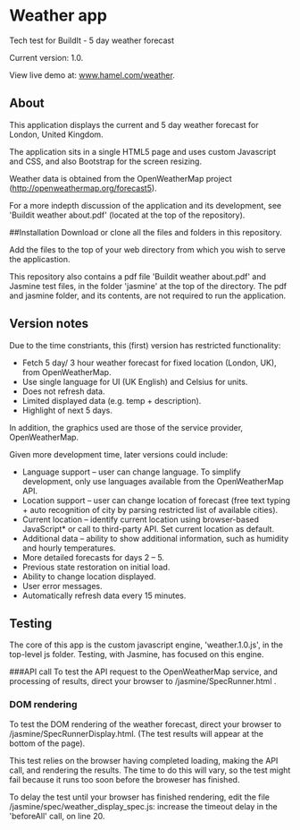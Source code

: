# Weather app
Tech test for BuildIt - 5 day weather forecast

Current version: 1.0.

View live demo at: www.hamel.com/weather.

## About
This application displays the current and 5 day weather forecast for London, United Kingdom.

The application sits in a single HTML5 page and uses custom Javascript and CSS, and also Bootstrap for the screen resizing.

Weather data is obtained from the OpenWeatherMap project (http://openweathermap.org/forecast5).

For a more indepth discussion of the application and its development, see 'Buildit weather about.pdf' (located at the top of the repository).

##Installation
Download or clone all the files and folders in this repository.

Add the files to the top of your web directory from which you wish to serve the applicastion.

This repository also contains a pdf file 'Buildit weather about.pdf' and Jasmine test files, in the folder 'jasmine' at the top of the directory. The pdf and jasmine folder, and its contents, are not required to run the application.

## Version notes
Due to the time constriants, this (first) version has restricted functionality:

* Fetch 5 day/ 3 hour weather forecast for fixed location (London, UK), from OpenWeatherMap.
* Use single language for UI (UK English) and Celsius for units.
* Does not refresh data.
* Limited displayed data (e.g. temp + description).
* Highlight of next 5 days. 

In addition, the graphics used are those of the service provider, OpenWeatherMap.

Given more development time, later versions could include:

* Language support – user can change language. To simplify development, only use languages available from the OpenWeatherMap API.
* Location support – user can change location of forecast (free text typing + auto recognition of city by parsing restricted list of available cities).
* Current location – identify current location using browser-based JavaScript* or call to third-party API. Set current location as default.
* Additional data – ability to show additional information, such as humidity and hourly temperatures.
* More detailed forecasts for days 2 – 5.
* Previous state restoration on initial load.
* Ability to change location displayed.
* User error messages.
* Automatically refresh data every 15 minutes.


## Testing
The core of this app is the custom javascript engine, 'weather.1.0.js', in the top-level js folder.   Testing, with Jasmine, has focused on this engine.

###API call
To test the API request to the OpenWeatherMap service, and processing of results, direct your browser to /jasmine/SpecRunner.html .

### DOM rendering
To test the DOM rendering of the weather forecast, direct your browser to /jasmine/SpecRunnerDisplay.html. (The test results will appear at the bottom of the page).

This test relies on the browser having completed loading, making the API call, and rendering the results. The time to do this will vary, so the test might fail because it runs too soon before the broweser has finished.

To delay the test until your browser has finished rendering, edit the file /jasmine/spec/weather_display_spec.js: increase the timeout delay in the 'beforeAll' call, on line 20.




